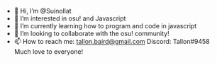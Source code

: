 - 👋 Hi, I’m @Suinollat
- 👀 I’m interested in osu! and Javascript
- 🌱 I’m currently learning how to program and code in javascript
- 💞️ I’m looking to collaborate with the osu! community!
- 📫 How to reach me: tallon.baird@gmail.com Discord: Tallon#9458 
Much love to everyone!
